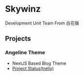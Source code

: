 # Skywinz

Development Unit Team From 白花嶺

## Projects

### Angeline Theme

* NextJS Based Blog Theme
* [Project Status(trello)](https://trello.com/b/ZzB4hdVZ/angeline-theme)
